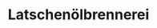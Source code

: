 ---
title: "Latschenölbrennerei"
url: /kirchdorf-in-tirol/latschenoelbrennerei/
shop: Spirituosen
---